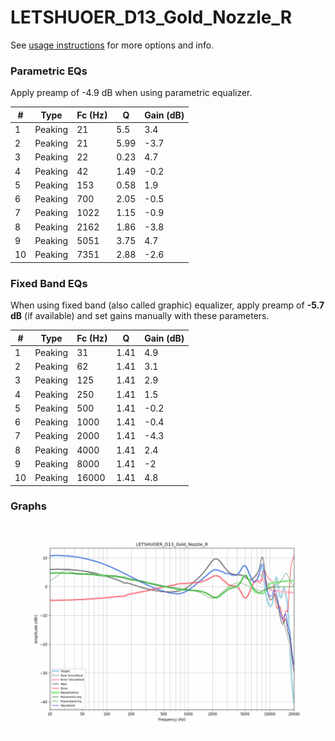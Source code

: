 # LETSHUOER_D13_Gold_Nozzle_R
See [usage instructions](https://github.com/jaakkopasanen/AutoEq#usage) for more options and info.

### Parametric EQs
Apply preamp of -4.9 dB when using parametric equalizer.

|   # | Type    |   Fc (Hz) |    Q |   Gain (dB) |
|-----|---------|-----------|------|-------------|
|   1 | Peaking |        21 | 5.5  |         3.4 |
|   2 | Peaking |        21 | 5.99 |        -3.7 |
|   3 | Peaking |        22 | 0.23 |         4.7 |
|   4 | Peaking |        42 | 1.49 |        -0.2 |
|   5 | Peaking |       153 | 0.58 |         1.9 |
|   6 | Peaking |       700 | 2.05 |        -0.5 |
|   7 | Peaking |      1022 | 1.15 |        -0.9 |
|   8 | Peaking |      2162 | 1.86 |        -3.8 |
|   9 | Peaking |      5051 | 3.75 |         4.7 |
|  10 | Peaking |      7351 | 2.88 |        -2.6 |

### Fixed Band EQs
When using fixed band (also called graphic) equalizer, apply preamp of **-5.7 dB** (if available) and set gains manually with these parameters.

|   # | Type    |   Fc (Hz) |    Q |   Gain (dB) |
|-----|---------|-----------|------|-------------|
|   1 | Peaking |        31 | 1.41 |         4.9 |
|   2 | Peaking |        62 | 1.41 |         3.1 |
|   3 | Peaking |       125 | 1.41 |         2.9 |
|   4 | Peaking |       250 | 1.41 |         1.5 |
|   5 | Peaking |       500 | 1.41 |        -0.2 |
|   6 | Peaking |      1000 | 1.41 |        -0.4 |
|   7 | Peaking |      2000 | 1.41 |        -4.3 |
|   8 | Peaking |      4000 | 1.41 |         2.4 |
|   9 | Peaking |      8000 | 1.41 |        -2   |
|  10 | Peaking |     16000 | 1.41 |         4.8 |

### Graphs
![](./LETSHUOER_D13_Gold_Nozzle_R.png)
